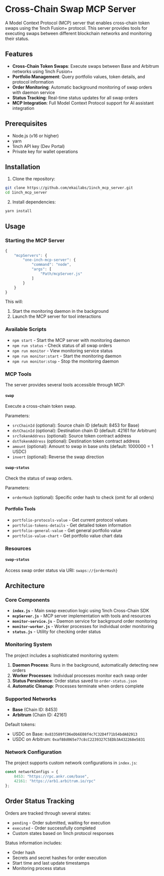 # Cross-Chain Swap MCP Server

A Model Context Protocol (MCP) server that enables cross-chain token swaps using the 1inch Fusion+ protocol. This server provides tools for executing swaps between different blockchain networks and monitoring their status.

## Features

- **Cross-Chain Token Swaps**: Execute swaps between Base and Arbitrum networks using 1inch Fusion+
- **Portfolio Management**: Query portfolio values, token details, and protocol information
- **Order Monitoring**: Automatic background monitoring of swap orders with daemon service
- **Status Tracking**: Real-time status updates for all swap orders
- **MCP Integration**: Full Model Context Protocol support for AI assistant integration

## Prerequisites

- Node.js (v16 or higher)
- yarn
- 1inch API key (Dev Portal)
- Private key for wallet operations

## Installation

1. Clone the repository:
```bash
git clone https://github.com/ekailabs/1inch_mcp_server.git
cd 1inch_mcp_server
```

2. Install dependencies:
```bash
yarn install
```

## Usage

### Starting the MCP Server

```js
{
    "mcpServers": {
        "one-inch-mcp-server": {
            "command": "node",
            "args": [
                "Path/mcpServer.js"
            ]
        }
    }
}
```

This will:
1. Start the monitoring daemon in the background
2. Launch the MCP server for tool interactions

### Available Scripts

- `npm start` - Start the MCP server with monitoring daemon
- `npm run status` - Check status of all swap orders
- `npm run monitor` - View monitoring service status
- `npm run monitor:start` - Start the monitoring daemon
- `npm run monitor:stop` - Stop the monitoring daemon

### MCP Tools

The server provides several tools accessible through MCP:

#### `swap`
Execute a cross-chain token swap.

Parameters:
- `srcChainId` (optional): Source chain ID (default: 8453 for Base)
- `dstChainId` (optional): Destination chain ID (default: 42161 for Arbitrum)
- `srcTokenAddress` (optional): Source token contract address
- `dstTokenAddress` (optional): Destination token contract address
- `amount` (optional): Amount to swap in base units (default: 1000000 = 1 USDC)
- `invert` (optional): Reverse the swap direction

#### `swap-status`
Check the status of swap orders.

Parameters:
- `orderHash` (optional): Specific order hash to check (omit for all orders)

#### Portfolio Tools
- `portfolio-protocols-value` - Get current protocol values
- `portfolio-tokens-details` - Get detailed token information
- `portfolio-general-value` - Get general portfolio value
- `portfolio-value-chart` - Get portfolio value chart data

### Resources

#### `swap-status`
Access swap order status via URI: `swaps://{orderHash}`

## Architecture

### Core Components

- **`index.js`** - Main swap execution logic using 1inch Cross-Chain SDK
- **`mcpServer.js`** - MCP server implementation with tools and resources
- **`monitor-service.js`** - Daemon service for background order monitoring
- **`monitor-worker.js`** - Worker processes for individual order monitoring
- **`status.js`** - Utility for checking order status

### Monitoring System

The project includes a sophisticated monitoring system:

1. **Daemon Process**: Runs in the background, automatically detecting new orders
2. **Worker Processes**: Individual processes monitor each swap order
3. **Status Persistence**: Order status saved to `order-status.json`
4. **Automatic Cleanup**: Processes terminate when orders complete

### Supported Networks

- **Base** (Chain ID: 8453)
- **Arbitrum** (Chain ID: 42161)

Default tokens:
- USDC on Base: `0x833589fCD6eDb6E08f4c7C32D4f71b54bdA02913`
- USDC on Arbitrum: `0xaf88d065e77c8cC2239327C5EDb3A432268e5831`

### Network Configuration

The project supports custom network configurations in `index.js`:

```javascript
const networkConfigs = {
    8453: "https://rpc.ankr.com/base",
    42161: "https://arb1.arbitrum.io/rpc"
};
```

## Order Status Tracking

Orders are tracked through several states:
- `pending` - Order submitted, waiting for execution
- `executed` - Order successfully completed
- Custom states based on 1inch protocol responses

Status information includes:
- Order hash
- Secrets and secret hashes for order execution
- Start time and last update timestamps
- Monitoring process status